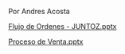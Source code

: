 Por Andres Acosta

[Flujo de Ordenes - JUNTOZ.pptx](/.attachments/Flujo%20de%20Ordenes%20-%20JUNTOZ-13f0df21-a1b1-4a8e-9d1f-c1c3eaa46094.pptx)

[Proceso de Venta.pptx](/.attachments/Proceso%20de%20Venta-03cf1419-df47-453a-8714-e300e1697df8.pptx)